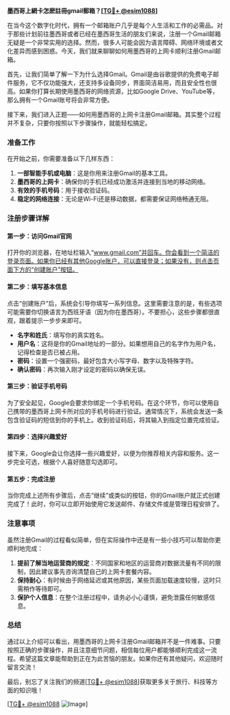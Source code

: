 **墨西哥上網卡怎麽註冊gmail郵箱？[[TG💪+ @esim1088](https://t.me/s/esim1088)]**

在当今这个数字化时代，拥有一个邮箱账户几乎是每个人生活和工作的必需品。对于那些计划前往墨西哥或者已经在墨西哥生活的朋友们来说，注册一个Gmail邮箱无疑是一个非常实用的选择。然而，很多人可能会因为语言障碍、网络环境或者文化差异而感到困惑。今天，我们就来聊聊如何用墨西哥的上网卡顺利注册Gmail邮箱。

首先，让我们简单了解一下为什么选择Gmail。Gmail是由谷歌提供的免费电子邮件服务，它不仅功能强大，还支持多设备同步，界面简洁易用，而且安全性也很高。如果你打算长期使用墨西哥的网络资源，比如Google Drive、YouTube等，那么拥有一个Gmail账号将会非常方便。

接下来，我们进入正题——如何用墨西哥的上网卡注册Gmail邮箱。其实整个过程并不复杂，只要你按照以下步骤操作，就能轻松搞定。

### 准备工作

在开始之前，你需要准备以下几样东西：

1. **一部智能手机或电脑**：这是你用来注册Gmail的基本工具。
2. **墨西哥的上网卡**：确保你的手机已经成功激活并连接到当地的移动网络。
3. **有效的手机号码**：用于接收验证码。
4. **稳定的网络连接**：无论是Wi-Fi还是移动数据，都需要保证网络畅通无阻。

### 注册步骤详解

#### 第一步：访问Gmail官网

打开你的浏览器，在地址栏输入“www.gmail.com”并回车。你会看到一个简洁的登录页面。如果你已经有其他Google账户，可以直接登录；如果没有，则点击页面下方的“创建账户”按钮。

#### 第二步：填写基本信息

点击“创建账户”后，系统会引导你填写一系列信息。这里需要注意的是，有些选项可能需要你切换语言为西班牙语（因为你在墨西哥）。不要担心，这些步骤都很直观，跟着提示一步步来即可。

- **名字和姓氏**：填写你的真实姓名。
- **用户名**：这将是你的Gmail地址的一部分。如果想用自己的名字作为用户名，记得检查是否已被占用。
- **密码**：设置一个强密码，最好包含大小写字母、数字以及特殊字符。
- **确认密码**：再次输入刚才设定的密码以确保无误。

#### 第三步：验证手机号码

为了安全起见，Google会要求你绑定一个手机号码。在这个环节，你可以使用自己携带的墨西哥上网卡所对应的手机号码进行验证。通常情况下，系统会发送一条包含验证码的短信到你的手机上。收到验证码后，将其输入到指定位置完成验证。

#### 第四步：选择兴趣爱好

接下来，Google会让你选择一些兴趣爱好，以便为你推荐相关内容和服务。这一步完全可选，根据个人喜好随意勾选即可。

#### 第五步：完成注册

当你完成上述所有步骤后，点击“继续”或类似的按钮，你的Gmail账户就正式创建完成了！此时，你可以立即开始使用它发送邮件、存储文件或是管理日程安排了。

### 注意事项

虽然注册Gmail的过程看似简单，但在实际操作中还是有一些小技巧可以帮助你更顺利地完成：

1. **提前了解当地运营商的规定**：不同国家和地区的运营商对数据流量有不同的限制，因此建议事先咨询清楚自己的上网卡套餐内容。
2. **保持耐心**：有时候由于网络延迟或其他原因，某些页面加载速度较慢，这时只需稍作等待即可。
3. **保护个人信息**：在整个注册过程中，请务必小心谨慎，避免泄露任何敏感信息。

### 总结

通过以上介绍可以看出，用墨西哥的上网卡注册Gmail邮箱并不是一件难事。只要按照正确的步骤操作，并且注意细节问题，相信每位用户都能够顺利完成这一流程。希望这篇文章能帮助到正在为此苦恼的朋友。如果你还有其他疑问，欢迎随时留言交流！

最后，别忘了关注我们的频道[[TG💪+ @esim1088](https://t.me/s/esim1088)]获取更多关于旅行、科技等方面的知识哦！

[[TG💪+ @esim1088](https://t.me/s/esim1088) ![Image](https://i.postimg.cc/4NQfJmqS/Snipaste-2025-05-13-00-14-12.png)]